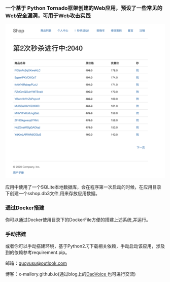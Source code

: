 ### 一个基于 Python Tornado框架创建的Web应用，预设了一些常见的Web安全漏洞，可用于Web攻击实践

![](1.png)

应用中使用了一个SQLite本地数据库，会在程序第一次启动的时候，在应用目录下创建一个sshop.db3文件,用来存放应用数据。

### 通过Docker搭建

你可以通过Docker使用目录下的DockerFile方便的搭建上述系统,并运行。

### 手动搭建

或者你可以手动搭建环境，基于Python2.7,下载相关依赖，手动启动该应用，涉及到的依赖参考requirement.pip。





邮箱：guoyusu@outlook.com

博客：x-mallory.github.io(通过blog上的[DaoVoice ](http://blog.daovoice.io/daovocie_manhua/?utm_source=cauc&utm_campaign=39_campaign&utm_medium=daovoice_widget&utm_term=footer_link&utm_content=one_min)也可进行交流)

